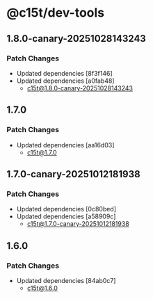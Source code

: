 # @c15t/dev-tools

## 1.8.0-canary-20251028143243

### Patch Changes

- Updated dependencies [8f3f146]
- Updated dependencies [a0fab48]
  - c15t@1.8.0-canary-20251028143243

## 1.7.0

### Patch Changes

- Updated dependencies [aa16d03]
  - c15t@1.7.0

## 1.7.0-canary-20251012181938

### Patch Changes

- Updated dependencies [0c80bed]
- Updated dependencies [a58909c]
  - c15t@1.7.0-canary-20251012181938

## 1.6.0

### Patch Changes

- Updated dependencies [84ab0c7]
  - c15t@1.6.0
